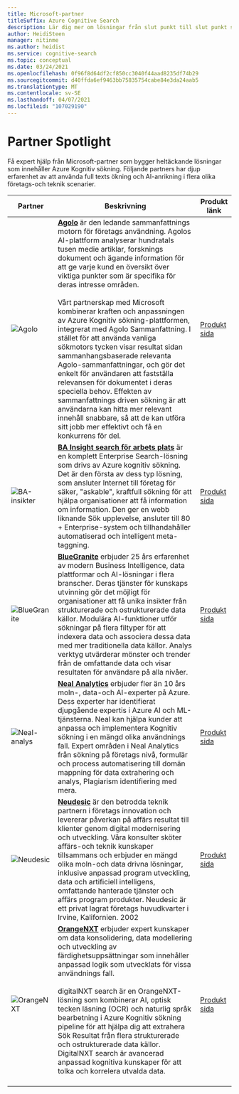 ```yaml
---
title: Microsoft-partner
titleSuffix: Azure Cognitive Search
description: Lär dig mer om lösningar från slut punkt till slut punkt som erbjuds av Microsoft-partner som innehåller Azure Kognitiv sökning.
author: HeidiSteen
manager: nitinme
ms.author: heidist
ms.service: cognitive-search
ms.topic: conceptual
ms.date: 03/24/2021
ms.openlocfilehash: 0f96f8d64df2cf850cc3040f44aad8235df74b29
ms.sourcegitcommit: d40ffda6ef9463bb75835754cabe84e3da24aab5
ms.translationtype: MT
ms.contentlocale: sv-SE
ms.lasthandoff: 04/07/2021
ms.locfileid: "107029190"
---
```

# <a name="partner-spotlight"></a>Partner Spotlight

Få expert hjälp från Microsoft-partner som bygger heltäckande lösningar som innehåller Azure Kognitiv sökning. Följande partners har djup erfarenhet av att använda full texts ökning och AI-anrikning i flera olika företags-och teknik scenarier.

| Partner | Beskrivning | Produkt länk |
|---------|-------------|----------------------|
| ![Agolo](media/resource-partners/agolo-logo.png "Agolo företags logo typ") | [**Agolo**](https://www.agolo.com) är den ledande sammanfattnings motorn för företags användning. Agolos AI-plattform analyserar hundratals tusen medie artiklar, forsknings dokument och ägande information för att ge varje kund en översikt över viktiga punkter som är specifika för deras intresse områden. </br></br>Vårt partnerskap med Microsoft kombinerar kraften och anpassningen av Azure Kognitiv sökning-plattformen, integrerat med Agolo Sammanfattning. I stället för att använda vanliga sökmotors tycken visar resultat sidan sammanhangsbaserade relevanta Agolo-sammanfattningar, och gör det enkelt för användaren att fastställa relevansen för dokumentet i deras speciella behov. Effekten av sammanfattnings driven sökning är att användarna kan hitta mer relevant innehåll snabbare, så att de kan utföra sitt jobb mer effektivt och få en konkurrens för del. | [Produkt sida](https://www.agolo.com/microsoft-azure-cognitive-search ) |
| ![BA-insikter](media/resource-partners/ba-insight-logo.png "Företags logo typ för BA Insights") | [**BA Insight search för arbets plats**](https://www.bainsight.com/azure-search/) är en komplett Enterprise Search-lösning som drivs av Azure kognitiv sökning. Det är den första av dess typ lösning, som ansluter Internet till företag för säker, "askable", kraftfull sökning för att hjälpa organisationer att få information om information. Den ger en webb liknande Sök upplevelse, ansluter till 80 + Enterprise-system och tillhandahåller automatiserad och intelligent meta-taggning. | [Produkt sida](https://www.bainsight.com/azure-search/) |
| ![BlueGranite](media/resource-partners/blue-granite-full-color.png "Blå Granite företags logo typ") | [**BlueGranite**](https://www.bluegranite.com/) erbjuder 25 års erfarenhet av modern Business Intelligence, data plattformar och AI-lösningar i flera branscher. Deras tjänster för kunskaps utvinning gör det möjligt för organisationer att få unika insikter från strukturerade och ostrukturerade data källor. Modulära AI-funktioner utför sökningar på flera filtyper för att indexera data och associera dessa data med mer traditionella data källor. Analys verktyg utvärderar mönster och trender från de omfattande data och visar resultaten för användare på alla nivåer. | [Produkt sida](https://www.bluegranite.com/knowledge-mining) |
| ![Neal-analys](media/resource-partners/neal-analytics-logo.png "Företags logo typ för Neal Analytics") | [**Neal Analytics**](https://nealanalytics.com/) erbjuder fler än 10 års moln-, data-och AI-experter på Azure. Dess experter har identifierat djupgående expertis i Azure AI och ML-tjänsterna. Neal kan hjälpa kunder att anpassa och implementera Kognitiv sökning i en mängd olika användnings fall. Expert områden i Neal Analytics från sökning på företags nivå, formulär och process automatisering till domän mappning för data extrahering och analys, Plagiarism identifiering med mera. | [Produkt sida](https://go.nealanalytics.com/cognitive-search)|
| ![Neudesic](media/resource-partners/neudesic-logo.png "Neudesic företags logo typ") | [**Neudesic**](https://www.neudesic.com/) är den betrodda teknik partnern i företags innovation och levererar påverkan på affärs resultat till klienter genom digital modernisering och utveckling. Våra konsulter sköter affärs-och teknik kunskaper tillsammans och erbjuder en mängd olika moln-och data drivna lösningar, inklusive anpassad program utveckling, data och artificiell intelligens, omfattande hanterade tjänster och affärs program produkter. Neudesic är ett privat lagrat företags huvudkvarter i Irvine, Kalifornien. 2002 | [Produkt sida](https://www.neudesic.com/services/digital-workplace/document-intelligence-platform-schedule-demo)|
| ![OrangeNXT](media/resource-partners/orangenxt-beldmerk-boven-160px.png "OrangeNXT företags logo typ") | [**OrangeNXT**](https://orangenxt.com/) erbjuder expert kunskaper om data konsolidering, data modellering och utveckling av färdighetsuppsättningar som innehåller anpassad logik som utvecklats för vissa användnings fall.</br></br>digitalNXT search är en OrangeNXT-lösning som kombinerar AI, optisk tecken läsning (OCR) och naturlig språk bearbetning i Azure Kognitiv sökning pipeline för att hjälpa dig att extrahera Sök Resultat från flera strukturerade och ostrukturerade data källor. DigitalNXT search är avancerad anpassad kognitiva kunskaper för att tolka och korrelera utvalda data.</br></br>| [Produkt sida](https://orangenxt.com/solutions/digitalnxt/digitalnxt-search/)|